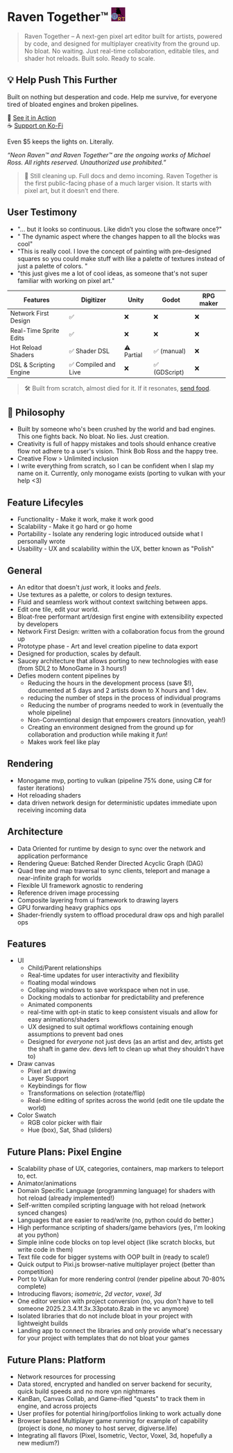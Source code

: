 # Raven Together™ ![qt](/RT.png)
> Raven Together – A next-gen pixel art editor built for artists, powered by code, and designed for multiplayer creativity from the ground up.
No bloat. No waiting. Just real-time collaboration, editable tiles, and shader hot reloads. Built solo. Ready to scale.

## 💡 Help Push This Further
Built on nothing but desperation and code. Help me survive, for everyone tired of bloated engines and broken pipelines.

🎥 [See it in Action](https://youtu.be/aicetnL96HU) <br>
☕ [Support on Ko-Fi](https://ko-fi.com/neonraven3)

Even $5 keeps the lights on. Literally.

*“Neon Raven™ and Raven Together™ are the ongoing works of Michael Ross. All rights reserved. Unauthorized use prohibited.”*
> 🚧 Still cleaning up. Full docs and demo incoming. Raven Together is the first public-facing phase of a much larger vision. It starts with pixel art, but it doesn’t end there.

## User Testimony
- "… but it looks so continuous. Like didn’t you close the software once?"
- " The dynamic aspect where the changes happen to all the blocks was cool"
- "This is really cool.  I love the concept of painting with pre-designed squares so you could make stuff with like a palette of textures instead of just a palette of colors. "
- "this just gives me a lot of cool ideas, as someone that's not super familiar with working on pixel art."

| Features               | Digitizer           | Unity      | Godot        | RPG maker |
|------------------------|---------------------|------------|--------------|-----------|
| Network First Design   | ✅                   | ❌          | ❌            | ❌         |
| Real-Time Sprite Edits | ✅                   | ❌          | ❌            | ❌         |
| Hot Reload Shaders     | ✅ Shader DSL        | ⚠️ Partial | ✅ (manual)   | ❌         |
| DSL & Scripting Engine | ✅ Compiled and Live | ❌          | ✅ (GDScript) | ❌         |

> 🛠️ Built from scratch, almost died for it. If it resonates, [send food](https://ko-fi.com/neonraven3).

## 🧭 Philosophy
- Built by someone who's been crushed by the world and bad engines. This one fights back. No bloat. No lies. Just creation.
- Creativity is full of happy mistakes and tools should enhance creative flow not adhere to a user's vision. Think Bob Ross and the happy tree.
- Creative Flow > Unlimited inclusion
- I write everything from scratch, so I can be confident when I slap my name on it. Currently, only monogame exists (porting to vulkan with your help <3)

## Feature Lifecyles
- Functionality - Make it work, make it work good
- Scalability - Make it go hard or go home
- Portability - Isolate any rendering logic introduced outside what I personally wrote
- Usability - UX and scalability within the UX, better known as "Polish"

## General
- An editor that doesn't *just* work, it looks and *feels*.
- Use textures as a palette, or colors to design textures.
- Fluid and seamless work without context switching between apps.
- Edit one tile, edit your world. 
- Bloat-free performant art/design first engine with extensibility expected by developers
- Network First Design: written with a collaboration focus from the ground up 
- Prototype phase - Art and level creation pipeline to data export
- Designed for production, scales by default.
- Saucey architecture that allows porting to new technologies with ease (from SDL2 to MonoGame in 3 hours!)
- Defies modern content pipelines by 
  - Reducing the hours in the development process (save $!), documented at 5 days and 2 artists down to X hours and 1 dev.
  - reducing the number of steps in the process of individual programs
  - Reducing the number of programs needed to work in (eventually the whole pipeline)
  - Non-Conventional design that empowers creators (innovation, yeah!)
  - Creating an environment designed from the ground up for collaboration and production while making it *fun*!
  - Makes work feel like play


## Rendering
- Monogame mvp, porting to vulkan (pipeline 75% done, using C# for faster iterations)
- Hot reloading shaders
- data driven network design for deterministic updates immediate upon receiving incoming data

## Architecture
- Data Oriented for runtime by design to sync over the network and application performance
- Rendering Queue: Batched Render Directed Acyclic Graph (DAG)
- Quad tree and map traversal to sync clients, teleport and manage a near-infinite graph for worlds
- Flexible UI framework agnostic to rendering
- Reference driven image processing
- Composite layering from ui framework to drawing layers
- GPU forwarding heavy graphics ops
- Shader-friendly system to offload procedural draw ops and high parallel ops

## Features
- UI
  - Child/Parent relationships
  - Real-time updates for user interactivity and flexibility
  - floating modal windows
  - Collapsing windows to save workspace when not in use.
  - Docking modals to actionbar for predictability and preference
  - Animated components
  - real-time with opt-in static to keep consistent visuals and allow for easy animations/shaders
  - UX designed to suit optimal workflows containing enough assumptions to prevent bad ones
  - Designed for *everyone* not just devs (as an artist and dev, artists get the shaft in game dev. devs left to clean up what they shouldn't have to)
- Draw canvas
  - Pixel art drawing
  - Layer Support
  - Keybindings for flow
  - Transformations on selection (rotate/flip)
  - Real-time editing of sprites across the world (edit one tile update the world)
- Color Swatch
  - RGB color picker with flair
  - Hue (box), Sat, Shad (sliders)

## Future Plans: Pixel Engine
- Scalability phase of UX, categories, containers, map markers to teleport to, ect.
- Animator/animations
- Domain Specific Language (programming language) for shaders with hot reload (already implemented!)
- Self-written compiled scripting language with hot reload (network synced changes)
- Languages that are easier to read/write (no, python could do better.)
- High performance scripting of shaders/game behaviors (yes, I'm looking at you python)
- Simple inline code blocks on top level object (like scratch blocks, but write code in them)
- Text file code for bigger systems with OOP built in (ready to scale!)
- Quick output to Pixi.js browser-native multiplayer project (better than competition)
- Port to Vulkan for more rendering control (render pipeline about 70-80% complete)
- Introducing flavors; *isometric*, *2d vector*, *voxel*, *3d*
- One editor version with project conversion (no, you don't have to tell someone 2025.2.3.4.1f.3x.33potato.8zab in the vc anymore)
- Isolated libraries that do not include bloat in your project with lightweight builds
- Landing app to connect the libraries and only provide what's necessary for your project with templates that do not bloat your games

## Future Plans: Platform
- Network resources for processing
- Data stored, encrypted and handled on server backend for security, quick build speeds and no more vpn nightmares
- KanBan, Canvas Collab, and Game-ified "quests" to track them in engine, and across projects
- User profiles for potential hiring/portfolios linking to work actually done
- Browser based Multiplayer game running for example of capability (project is done, no money to host server, digiverse.life) 
- Integrating all flavors (Pixel, Isometric, Vector, Voxel, 3d, hopefully a new medium?)
